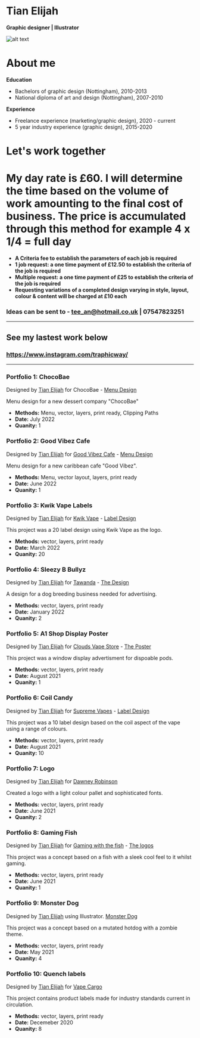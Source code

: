 # Tian Elijah
**Graphic designer | Illustrator**

![alt text](https://images.unsplash.com/photo-1502945015378-0e284ca1a5be?ixlib=rb-1.2.1&ixid=MnwxMjA3fDB8MHxwaG90by1wYWdlfHx8fGVufDB8fHx8&auto=format&fit=crop&w=1500&q=80)
  
# **About me**

 **Education**
* Bachelors of graphic design (Nottingham), 2010-2013  
* National diploma of art and design (Nottingham), 2007-2010  

 **Experience**
* Freelance experience (marketing/graphic design), 2020 - current
* 5 year industry experience (graphic design), 2015-2020

# Let's work together

# **My day rate is £60. I will determine the time based on the volume of work amounting to the final cost of business. The price is accumulated through this method for example 4 x 1/4 = full day**


* **A Criteria fee to establish the parameters of each job is required**
* **1 job request: a one time payment of £12.50 to establish the criteria of the job is required**
* **Multiple request: a one time payment of £25 to establish the criteria of the job is required**
* **Requesting variations of a completed design varying in style, layout, colour & content will be charged at £10 each**

### Ideas can be sent to - **tee_an@hotmail.co.uk | 07547823251**

---

## **See my lastest work below** 
### https://www.instagram.com/traphicway/
___


### **Portfolio 1: ChocoBae**

Designed by <a href="http://linkedin.com/in/tian-elijah-26b65256">Tian Elijah</a> 
for ChocoBae - <a href="https://postimg.cc/gallery/GhqxmYN">Menu Design</a>


 Menu design for a new dessert company "ChocoBae"
* **Methods:** Menu, vector, layers, print ready, Clipping Paths
* **Date:** July 2022
* **Quanity:** 1


### **Portfolio 2: Good Vibez Cafe**

Designed by <a href="http://linkedin.com/in/tian-elijah-26b65256">Tian Elijah</a> 
for <a href="https://nearer.com/listing/good-vibez-cafe-sutton-in-ashfield/">Good Vibez Cafe</a> - <a href="https://postimg.cc/gallery/FhT9pDZ">Menu Design</a>


 Menu design for a new caribbean cafe "Good Vibez".
* **Methods:** Menu, vector layout, layers, print ready
* **Date:** June 2022
* **Quanity:** 1


### **Portfolio 3: Kwik Vape Labels**

Designed by <a href="http://linkedin.com/in/tian-elijah-26b65256">Tian Elijah</a> 
for <a href="https://kwikvape.co.uk/products/kv-premium-liquids-50ml-choice-of-flavours">Kwik Vape</a> - <a href="https://postimg.cc/gallery/97fy379">Label Design</a>


 This project was a 20 label design using Kwik Vape as the logo.
* **Methods:** vector, layers, print ready
* **Date:** March 2022
* **Quanity:** 20


### **Portfolio 4: Sleezy B Bullyz**

Designed by <a href="http://linkedin.com/in/tian-elijah-26b65256">Tian Elijah</a> 
for <a href="https://www.instagram.com/sleezybullyz">Tawanda</a> - <a href="https://postimg.cc/gallery/6KT3NH0">The Design</a>


A design for a dog breeding business needed for advertising.
* **Methods:** vector, layers, print ready
* **Date:** January 2022
* **Quanity:** 2

### **Portfolio 5: A1 Shop Display Poster**

Designed by <a href="http://linkedin.com/in/tian-elijah-26b65256">Tian Elijah</a> 
for <a href="https://www.cloudsvapestore.co.uk/">Clouds Vape Store</a> - <a href="https://postimg.cc/5Y7Mfx3f">The Poster</a>


This project was a window display advertisment for dispoable pods.
* **Methods:** vector, layers, print ready
* **Date:** August 2021
* **Quanity:** 1


### **Portfolio 6: Coil Candy**

Designed by <a href="http://linkedin.com/in/tian-elijah-26b65256">Tian Elijah</a> 
for <a href="https://supremevapesbristol.com/">Supreme Vapes</a> - <a href="https://postimg.cc/gallery/tYtYzwP">Label Design</a>



This project was a 10 label design based on the coil aspect of the vape using a range of colours.
* **Methods:** vector, layers, print ready
* **Date:** August 2021
* **Quanity:** 10


### **Portfolio 7: Logo**

Designed by <a href="http://linkedin.com/in/tian-elijah-26b65256">Tian Elijah</a> 
for <a href="https://i.postimg.cc/qvMrNyVW/dr-logo-design.jpg">Dawney Robinson</a>


Created a logo with a light colour pallet and sophisticated fonts.
* **Methods:** vector, layers, print ready
* **Date:** June 2021
* **Quanity:** 2


### **Portfolio 8: Gaming Fish**

Designed by <a href="http://linkedin.com/in/tian-elijah-26b65256">Tian Elijah</a> 
for <a href="https://twitter.com/TheFishyNorris">Gaming with the fish</a> - <a href="https://postimg.cc/gallery/7yCq3Hk">The logos</a>

 
This project was a concept based on a fish with a sleek cool feel to it whilst gaming.
* **Methods:** vector, layers, print ready
* **Date:** June 2021
* **Quanity:** 1


### **Portfolio 9: Monster Dog**

Designed by <a href="http://linkedin.com/in/tian-elijah-26b65256">Tian Elijah</a> 
using Illustrator. <a href="https://postimg.cc/gallery/yxnMcKf">Monster Dog</a>


This project was a concept based on a mutated hotdog with a zombie theme.
* **Methods:** vector, layers, print ready
* **Date:** May 2021
* **Quanity:** 4


### **Portfolio 10: Quench labels**


Designed by <a href="www.linkedin.com/in/tian-elijah-26b65256">Tian Elijah</a> for <a href="https://www.vapecargo.net/">Vape Cargo</a>

This project contains product labels made for industry standards current in circulation.
* **Methods:** vector, layers, print ready
* **Date:** Decemeber 2020
* **Quanity:** 8 





